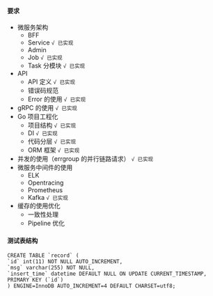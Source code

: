 #### 要求
- 微服务架构  
    - BFF
    - Service ``√ 已实现``
    - Admin
    - Job ``√ 已实现``
    - Task 分模块 ``√ 已实现``
- API  
    - API 定义 ``√ 已实现``
    - 错误码规范
    - Error 的使用 ``√ 已实现``
- gRPC 的使用 ``√ 已实现``
- Go 项目工程化
    - 项目结构 ``√ 已实现``
    - DI ``√ 已实现``
    - 代码分层 ``√ 已实现``
    - ORM 框架 ``√ 已实现``
- 并发的使用（errgroup 的并行链路请求） ``√ 已实现``
- 微服务中间件的使用
    - ELK
    - Opentracing
    - Prometheus
    - Kafka ``√ 已实现``
- 缓存的使用优化
    - 一致性处理
    - Pipeline 优化


#### 测试表结构
```
CREATE TABLE `record` (
`id` int(11) NOT NULL AUTO_INCREMENT,
`msg` varchar(255) NOT NULL,
`insert_time` datetime DEFAULT NULL ON UPDATE CURRENT_TIMESTAMP,
PRIMARY KEY (`id`)
) ENGINE=InnoDB AUTO_INCREMENT=4 DEFAULT CHARSET=utf8;
```